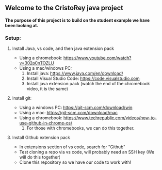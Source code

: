 ## Welcome to the CristoRey java project
#### The purpose of this project is to build on the student example we have been looking at.

### Setup:
1. Install Java, vs code, and then java extension pack
    - Using a chromebook: https://www.youtube.com/watch?v=302p0nTOZLU
    - Using a mac/windows PC: 
        1. Install java: https://www.java.com/en/download/
        2. Install Visual Studio Code: https://code.visualstudio.com
        3. Install java extension pack (watch the end of the chromebook video, it is the same) 

2. Install git:
    - Using a windows PC: https://git-scm.com/download/win
    - Using a mac: https://git-scm.com/download/mac
    - Using a chromebook: https://www.techrepublic.com/videos/how-to-use-github-in-chrome-os/
        1. For those with chromebooks, we can do this together.

3. Install Github extension pack
    - In extensions section of vs code, search for "Github"
    - Test cloning a repo via vs code, will probably need an SSH key (We will do this together)
    - Clone this repository so we have our code to work with!



